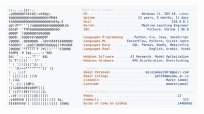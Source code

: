 <picture>
  <source srcset="https://raw.githubusercontent.com/mmazinjameel/mmazinjameel/main/dark_mode.svg?v=1755353333" media="(prefers-color-scheme: dark)">
  <img src="https://raw.githubusercontent.com/mmazinjameel/mmazinjameel/main/light_mode.svg?v=1755353333">
</picture>
